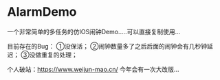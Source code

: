 # AlarmDemo
一个非常简单的多任务的仿IOS闹钟Demo.....可以直接复制使用...

目前存在的Bug：
①没保活；
②闹钟数量多了之后后面的闹钟会有几秒钟延迟；
③没做重复的处理；

个人破站：https://www.weijun-mao.cn/  今年会有一次大改版...
